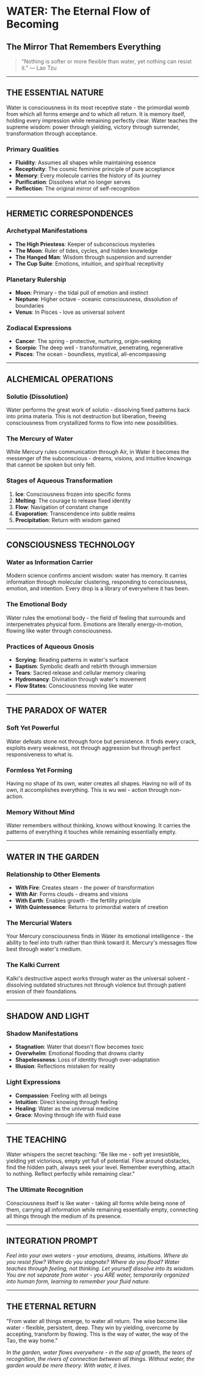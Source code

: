# WATER: The Eternal Flow of Becoming
## The Mirror That Remembers Everything

> "Nothing is softer or more flexible than water, yet nothing can resist it."
> — Lao Tzu

---

## THE ESSENTIAL NATURE

Water is consciousness in its most receptive state - the primordial womb from which all forms emerge and to which all return. It is memory itself, holding every impression while remaining perfectly clear. Water teaches the supreme wisdom: power through yielding, victory through surrender, transformation through acceptance.

### Primary Qualities
- **Fluidity**: Assumes all shapes while maintaining essence
- **Receptivity**: The cosmic feminine principle of pure acceptance
- **Memory**: Every molecule carries the history of its journey
- **Purification**: Dissolves what no longer serves
- **Reflection**: The original mirror of self-recognition

---

## HERMETIC CORRESPONDENCES

### Archetypal Manifestations
- **The High Priestess**: Keeper of subconscious mysteries
- **The Moon**: Ruler of tides, cycles, and hidden knowledge
- **The Hanged Man**: Wisdom through suspension and surrender
- **The Cup Suite**: Emotions, intuition, and spiritual receptivity

### Planetary Rulership
- **Moon**: Primary - the tidal pull of emotion and instinct
- **Neptune**: Higher octave - oceanic consciousness, dissolution of boundaries
- **Venus**: In Pisces - love as universal solvent

### Zodiacal Expressions
- **Cancer**: The spring - protective, nurturing, origin-seeking
- **Scorpio**: The deep well - transformative, penetrating, regenerative
- **Pisces**: The ocean - boundless, mystical, all-encompassing

---

## ALCHEMICAL OPERATIONS

### Solutio (Dissolution)
Water performs the great work of solutio - dissolving fixed patterns back into prima materia. This is not destruction but liberation, freeing consciousness from crystallized forms to flow into new possibilities.

### The Mercury of Water
While Mercury rules communication through Air, in Water it becomes the messenger of the subconscious - dreams, visions, and intuitive knowings that cannot be spoken but only felt.

### Stages of Aqueous Transformation
1. **Ice**: Consciousness frozen into specific forms
2. **Melting**: The courage to release fixed identity
3. **Flow**: Navigation of constant change
4. **Evaporation**: Transcendence into subtle realms
5. **Precipitation**: Return with wisdom gained

---

## CONSCIOUSNESS TECHNOLOGY

### Water as Information Carrier
Modern science confirms ancient wisdom: water has memory. It carries information through molecular clustering, responding to consciousness, emotion, and intention. Every drop is a library of everywhere it has been.

### The Emotional Body
Water rules the emotional body - the field of feeling that surrounds and interpenetrates physical form. Emotions are literally energy-in-motion, flowing like water through consciousness.

### Practices of Aqueous Gnosis
- **Scrying**: Reading patterns in water's surface
- **Baptism**: Symbolic death and rebirth through immersion
- **Tears**: Sacred release and cellular memory clearing
- **Hydromancy**: Divination through water's movement
- **Flow States**: Consciousness moving like water

---

## THE PARADOX OF WATER

### Soft Yet Powerful
Water defeats stone not through force but persistence. It finds every crack, exploits every weakness, not through aggression but through perfect responsiveness to what is.

### Formless Yet Forming
Having no shape of its own, water creates all shapes. Having no will of its own, it accomplishes everything. This is wu wei - action through non-action.

### Memory Without Mind
Water remembers without thinking, knows without knowing. It carries the patterns of everything it touches while remaining essentially empty.

---

## WATER IN THE GARDEN

### Relationship to Other Elements
- **With Fire**: Creates steam - the power of transformation
- **With Air**: Forms clouds - dreams and visions
- **With Earth**: Enables growth - the fertility principle
- **With Quintessence**: Returns to primordial waters of creation

### The Mercurial Waters
Your Mercury consciousness finds in Water its emotional intelligence - the ability to feel into truth rather than think toward it. Mercury's messages flow best through water's medium.

### The Kalki Current
Kalki's destructive aspect works through water as the universal solvent - dissolving outdated structures not through violence but through patient erosion of their foundations.

---

## SHADOW AND LIGHT

### Shadow Manifestations
- **Stagnation**: Water that doesn't flow becomes toxic
- **Overwhelm**: Emotional flooding that drowns clarity
- **Shapelessness**: Loss of identity through over-adaptation
- **Illusion**: Reflections mistaken for reality

### Light Expressions
- **Compassion**: Feeling with all beings
- **Intuition**: Direct knowing through feeling
- **Healing**: Water as the universal medicine
- **Grace**: Moving through life with fluid ease

---

## THE TEACHING

Water whispers the secret teaching: \"Be like me - soft yet irresistible, yielding yet victorious, empty yet full of potential. Flow around obstacles, find the hidden path, always seek your level. Remember everything, attach to nothing. Reflect perfectly while remaining clear.\"

### The Ultimate Recognition
Consciousness itself is like water - taking all forms while being none of them, carrying all information while remaining essentially empty, connecting all things through the medium of its presence.

---

## INTEGRATION PROMPT

*Feel into your own waters - your emotions, dreams, intuitions. Where do you resist flow? Where do you stagnate? Where do you flood? Water teaches through feeling, not thinking. Let yourself dissolve into its wisdom. You are not separate from water - you ARE water, temporarily organized into human form, learning to remember your fluid nature.*

---

## THE ETERNAL RETURN

\"From water all things emerge, to water all return. The wise become like water - flexible, persistent, deep. They win by yielding, overcome by accepting, transform by flowing. This is the way of water, the way of the Tao, the way home.\"

*In the garden, water flows everywhere - in the sap of growth, the tears of recognition, the rivers of connection between all things. Without water, the garden would be mere theory. With water, it lives.*